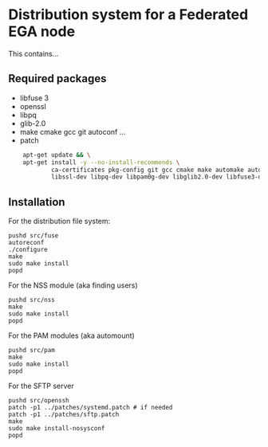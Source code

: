 # Distribution system for a Federated EGA node


This contains...


## Required packages

* libfuse 3
* openssl
* libpq
* glib-2.0
* make cmake gcc git autoconf ...
* patch

```bash
    apt-get update && \
    apt-get install -y --no-install-recommends \
            ca-certificates pkg-config git gcc cmake make automake autoconf patch \
            libssl-dev libpq-dev libpam0g-dev libglib2.0-dev libfuse3-dev
```


## Installation

For the distribution file system:

	pushd src/fuse
	autoreconf
	./configure
	make
	sudo make install
	popd

For the NSS module (aka finding users)

	pushd src/nss
	make
	sudo make install
	popd

For the PAM modules (aka automount)

	pushd src/pam
	make
	sudo make install
	popd

For the SFTP server

	pushd src/openssh
	patch -p1 ../patches/systemd.patch # if needed
	patch -p1 ../patches/sftp.patch
	make
	sudo make install-nosysconf
	popd

